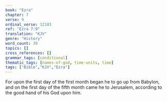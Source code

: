 ```yaml
---
book: "Ezra"
chapter: 7
verse: 9
ordinal_verse: 12183
ref: "Ezra 7:9"
translation: "KJV"
genre: "History"
word_count: 39
topics: []
cross_references: []
grammar_tags: [conditional]
thematic_tags: [names-of-god, time-units, time]
tags: ["Bible","KJV","Ezra"]
---
```

For upon the first day of the first month began he to go up from Babylon, and on the first day of the fifth month came he to Jerusalem, according to the good hand of his God upon him.
